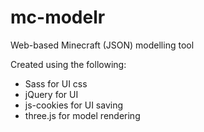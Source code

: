 mc-modelr
=========

Web-based Minecraft (JSON) modelling tool

Created using the following:
- Sass for UI css
- jQuery for UI
- js-cookies for UI saving
- three.js for model rendering
